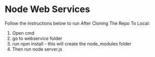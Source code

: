 # Node Web Services

Follow the instructions below to run After Cloning The Repo To Local:

1. Open cmd
2. go to webservice folder
3. run npm install - this will create the node_modules folder 
4. Then run node server.js  
